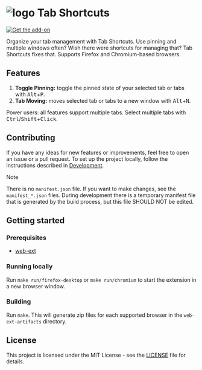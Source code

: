 # ![logo](https://github.com/2zqa/tab-shortcuts/assets/25235249/01599c74-37fc-4f62-8d54-178a37899ebe) Tab Shortcuts

[![Get the add-on](https://github.com/2zqa/tab-shortcuts/assets/25235249/bdeb1c7a-3036-4b86-ac8b-6c43587df7fb)](https://addons.mozilla.org/nl/firefox/addon/tab-shortcuts-2zqa/)

Organize your tab management with Tab Shortcuts. Use pinning and multiple windows often? Wish there were shortcuts for managing that? Tab Shortcuts fixes that. Supports Firefox and Chromium-based browsers.

## Features

1. **Toggle Pinning:** toggle the pinned state of your selected tab or tabs with <kbd>Alt</kbd>+<kbd>P</kbd>.
2. **Tab Moving:** moves selected tab or tabs to a new window with <kbd>Alt</kbd>+<kbd>N</kbd>.

Power users: all features support multiple tabs. Select multiple tabs with <kbd>Ctrl</kbd>/<kbd>Shift</kbd>+<kbd>Click</kbd>.

## Contributing

If you have any ideas for new features or improvements, feel free to open an issue or a pull request. To set up the project locally, follow the instructions described in [Development](#development).

> [!NOTE]
> There is no `manifest.json` file. If you want to make changes, see the `manifest_*.json` files. During development there is a temporary manifest file that is generated by the build process, but this file SHOULD NOT be edited.

## Getting started

### Prerequisites

- [web-ext](https://github.com/mozilla/web-ext)

### Running locally

Run `make run/firefox-desktop` or `make run/chromium` to start the extension in a new browser window.

### Building

Run `make`. This will generate zip files for each supported browser in the `web-ext-artifacts` directory.

## License

This project is licensed under the MIT License - see the [LICENSE](LICENSE) file for details.
